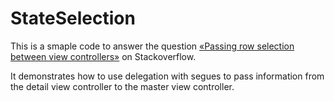 StateSelection
==============

This is a smaple code to answer the question [«Passing row selection between view controllers»][1] on Stackoverflow.  

It demonstrates how to use delegation with segues to pass information from the detail view controller to the master view controller.



[1]: http://stackoverflow.com/questions/19011052/passing-row-selection-between-view-controllers

